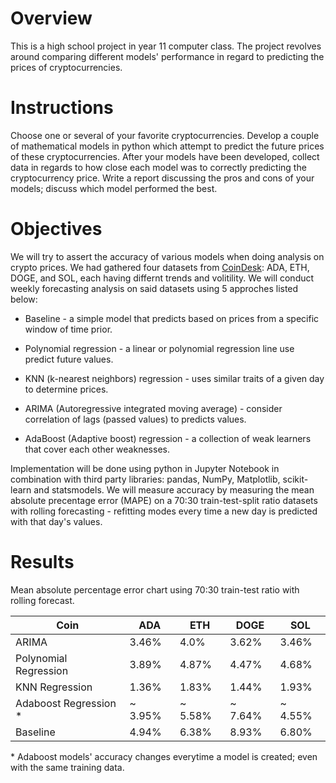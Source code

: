 # Overview
This is a high school project in year 11 computer class. The project revolves around comparing different models' performance in regard to predicting the prices of cryptocurrencies.

# Instructions
Choose one or several of your favorite cryptocurrencies. Develop a couple of mathematical models in python which attempt to predict the future prices of these cryptocurrencies.  After your models have been developed, collect data in regards to how close each model was to correctly predicting the cryptocurrency price. Write a report discussing the pros and cons of your models; discuss which model performed the best.

# Objectives
We will try to assert the accuracy of various models when doing analysis on crypto prices. We had gathered four datasets from <a href = "https://www.coindesk.com">CoinDesk</a>: ADA, ETH, DOGE, and SOL, each having differnt trends and volitility. We will conduct weekly forecasting analysis on said datasets using 5 approches listed below:

- Baseline - a simple model that predicts based on prices from a specific window of time prior.

- Polynomial regression - a linear or polynomial regression line use predict future values.

- KNN (k-nearest neighbors) regression - uses similar traits of a given day to determine prices.

- ARIMA (Autoregressive integrated moving average) - consider correlation of lags (passed values) to predicts values.

- AdaBoost (Adaptive boost) regression - a collection of weak learners that cover each other weaknesses.


Implementation will be done using python in Jupyter Notebook in combination with third party libraries: pandas, NumPy, Matplotlib, scikit-learn and statsmodels. We will measure accuracy by measuring the mean absolute precentage error (MAPE) on a 70:30 train-test-split ratio datasets with rolling forecasting - refitting modes every time a new day is predicted with that day's values.

# Results

Mean absolute percentage error chart using 70:30 train-test ratio with rolling forecast.

| Coin                  | ADA                   | ETH                   | DOGE                  | SOL                   |
|-----------------------|-----------------------|-----------------------|-----------------------|-----------------------|
| ARIMA                 | 3.46%                 | 4.0%                  | 3.62%                 | 3.46%                 |
| Polynomial Regression | 3.89%                 | 4.87%                 | 4.47%                 | 4.68%                 |
| KNN Regression        | 1.36%                 | 1.83%                 | 1.44%                 | 1.93%                 |
| Adaboost Regression * | ~ 3.95%               | ~ 5.58%               | ~ 7.64%               | ~ 4.55%               |
| Baseline              | 4.94%                 | 6.38%                 | 8.93%                 | 6.80%                 |

<p>* Adaboost models' accuracy changes everytime a model is created; even with the same training data.</p>
